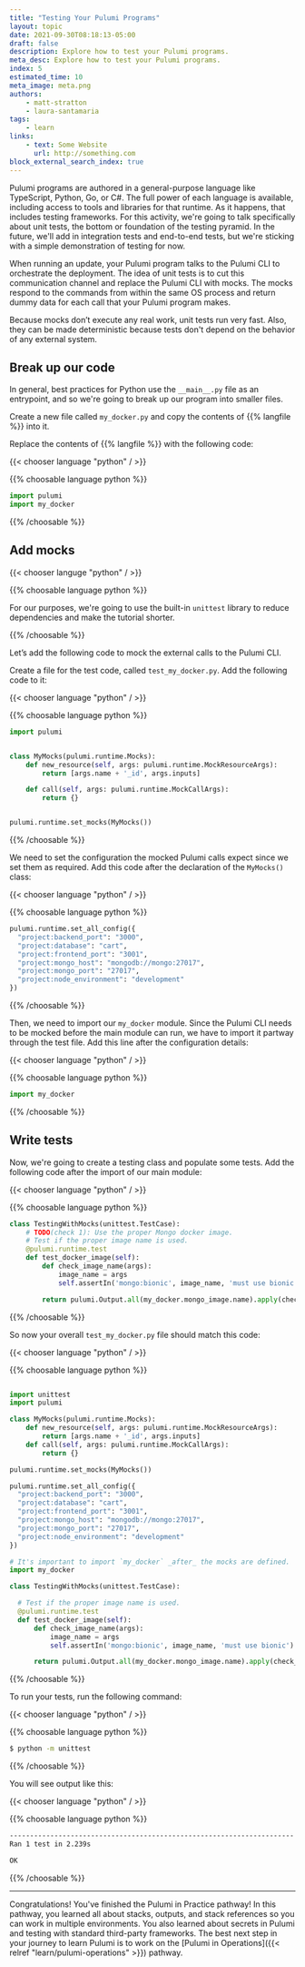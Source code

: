 ```yaml
---
title: "Testing Your Pulumi Programs"
layout: topic
date: 2021-09-30T08:18:13-05:00
draft: false
description: Explore how to test your Pulumi programs.
meta_desc: Explore how to test your Pulumi programs.
index: 5
estimated_time: 10
meta_image: meta.png
authors:
    - matt-stratton
    - laura-santamaria
tags:
    - learn
links:
    - text: Some Website
      url: http://something.com
block_external_search_index: true
---
```


Pulumi programs are authored in a general-purpose language like TypeScript,
Python, Go, or C#. The full power of each language is available, including
access to tools and libraries for that runtime. As it happens, that includes
testing frameworks. For this activity, we're going to talk specifically about
unit tests, the bottom or foundation of the testing pyramid. In the future,
we'll add in integration tests and end-to-end tests, but we're sticking with a
simple demonstration of testing for now.

<!-- See previous note -->

When running an update, your Pulumi program talks to the Pulumi CLI to
orchestrate the deployment. The idea of unit tests is to cut this communication
channel and replace the Pulumi CLI with mocks. The mocks respond to the commands
from within the same OS process and return dummy data for each call that your
Pulumi program makes.

Because mocks don’t execute any real work, unit tests run very fast. Also, they
can be made deterministic because tests don't depend on the behavior of any
external system.

## Break up our code

In general, best practices for Python use the `__main__.py` file as an
entrypoint, and so we're going to break up our program into smaller files.

Create a new file called `my_docker.py` and copy the contents of {{% langfile %}}
into it.

Replace the contents of {{% langfile %}} with the following code:

{{< chooser language "python" / >}}

{{% choosable language python %}}

```python
import pulumi
import my_docker
```

{{% /choosable %}}

## Add mocks

{{< chooser languge "python" / >}}

{{% choosable language python %}}

For our purposes, we're going to use the built-in `unittest` library to reduce
dependencies and make the tutorial shorter.

<!-- TODO: Add this:
At the end, we'll give a quick demonstration of the popular `pytest` library for comparison purposes.
-->

{{% /choosable %}}

Let’s add the following code to mock the external calls to the Pulumi CLI.

Create a file for the test code, called `test_my_docker.py`. Add the following
code to it:

{{< chooser language "python" / >}}

{{% choosable language python %}}

```python 
import pulumi


class MyMocks(pulumi.runtime.Mocks):
    def new_resource(self, args: pulumi.runtime.MockResourceArgs):
        return [args.name + '_id', args.inputs]

    def call(self, args: pulumi.runtime.MockCallArgs):
        return {}


pulumi.runtime.set_mocks(MyMocks())
```

{{% /choosable %}}

We need to set the configuration the mocked Pulumi calls expect since we set
them as required. Add this code after the declaration of the `MyMocks()` class:

{{< chooser language "python" / >}}

{{% choosable language python %}}

```python
pulumi.runtime.set_all_config({
  "project:backend_port": "3000",
  "project:database": "cart",
  "project:frontend_port": "3001",
  "project:mongo_host": "mongodb://mongo:27017",
  "project:mongo_port": "27017",
  "project:node_environment": "development"
})
```

{{% /choosable %}}

<!-- TODO: This absolutely violates PEP 8. We need to explain this better. -->
Then, we need to import our `my_docker` module. Since the Pulumi CLI needs to be
mocked before the main module can run, we have to import it partway through the
test file. Add this line after the configuration details:

{{< chooser language "python" / >}}

{{% choosable language python %}}

```python
import my_docker
```

{{% /choosable %}}

## Write tests

Now, we're going to create a testing class and populate some tests. Add the
following code after the import of our main module:

{{< chooser language "python" / >}}

{{% choosable language python %}}

```python
class TestingWithMocks(unittest.TestCase):
    # TODO(check 1): Use the proper Mongo docker image.
    # Test if the proper image name is used.
    @pulumi.runtime.test
    def test_docker_image(self):
        def check_image_name(args):
            image_name = args
            self.assertIn('mongo:bionic', image_name, 'must use bionic')

        return pulumi.Output.all(my_docker.mongo_image.name).apply(check_image_name)
```

{{% /choosable %}}

So now your overall `test_my_docker.py` file should match this code:

{{< chooser language "python" / >}}

{{% choosable language python %}}

```python

import unittest
import pulumi

class MyMocks(pulumi.runtime.Mocks):
    def new_resource(self, args: pulumi.runtime.MockResourceArgs):
        return [args.name + '_id', args.inputs]
    def call(self, args: pulumi.runtime.MockCallArgs):
        return {}

pulumi.runtime.set_mocks(MyMocks())

pulumi.runtime.set_all_config({
  "project:backend_port": "3000",
  "project:database": "cart",
  "project:frontend_port": "3001",
  "project:mongo_host": "mongodb://mongo:27017",
  "project:mongo_port": "27017",
  "project:node_environment": "development"
})

# It's important to import `my_docker` _after_ the mocks are defined.
import my_docker

class TestingWithMocks(unittest.TestCase):

  # Test if the proper image name is used.
  @pulumi.runtime.test
  def test_docker_image(self):
      def check_image_name(args):
          image_name = args
          self.assertIn('mongo:bionic', image_name, 'must use bionic')

      return pulumi.Output.all(my_docker.mongo_image.name).apply(check_image_name)
```

{{% /choosable %}}

To run your tests, run the following command:

{{< chooser language "python" / >}}

{{% choosable language python %}}

```bash
$ python -m unittest
```

{{% /choosable %}}

You will see output like this:

{{< chooser language "python" / >}}

{{% choosable language python %}}

```bash
----------------------------------------------------------------------
Ran 1 test in 2.239s

OK
```

{{% /choosable %}}

<!--TODO: make the test fail, etc, but this is just to get started.-->

<!-- TODO: This test completely fails if you don't have the Docker daemon
running. Consider whether this is the unit we're actually testing or whether
we're testing the unit of the pulumi_docker implementation in the code. -->

---

Congratulations! You've finished the Pulumi in Practice pathway! In this
pathway, you learned all about stacks, outputs, and stack references so you can
work in multiple environments. You also learned about secrets in Pulumi and
testing with standard third-party frameworks. The best next step in your journey
to learn Pulumi is to work on the [Pulumi in
Operations]({{< relref "learn/pulumi-operations" >}}) pathway.